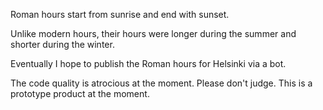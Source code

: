 Roman hours start from sunrise and end with sunset.

Unlike modern hours, their hours were longer during the summer
and shorter during the winter.

Eventually I hope to publish the Roman hours for Helsinki via a bot.

The code quality is atrocious at the moment. Please don't judge.
This is a prototype product at the moment.

